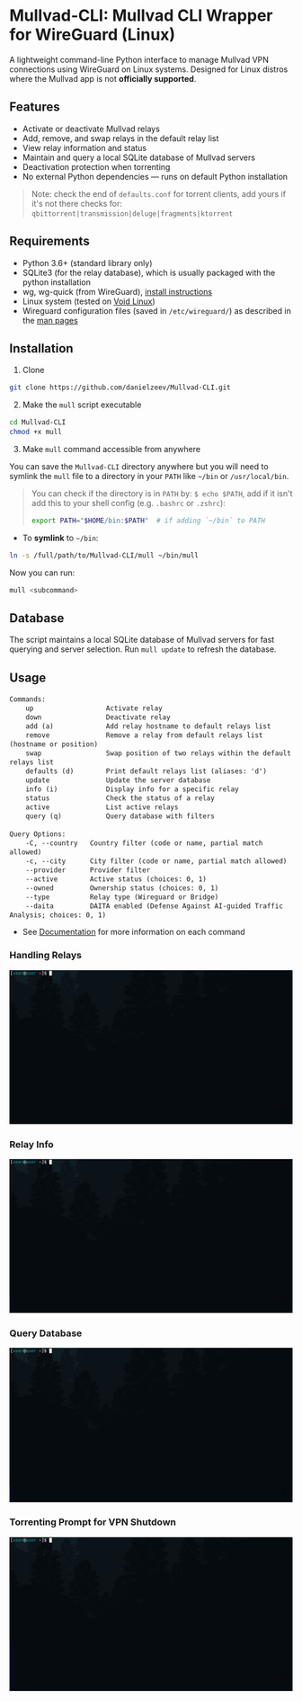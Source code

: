# Mullvad-CLI: Mullvad CLI Wrapper for WireGuard (Linux)
A lightweight command-line Python interface to manage Mullvad VPN connections using WireGuard on Linux systems.
Designed for Linux distros where the Mullvad app is not __officially supported__.

## Features
- Activate or deactivate Mullvad relays
- Add, remove, and swap relays in the default relay list
- View relay information and status
- Maintain and query a local SQLite database of Mullvad servers
- Deactivation protection when torrenting  
- No external Python dependencies — runs on default Python installation

 > Note: check the end of `defaults.conf` for torrent clients, add yours if it's not there
 > checks for: `qbittorrent|transmission|deluge|fragments|ktorrent`


## Requirements
- Python 3.6+ (standard library only)
- SQLite3 (for the relay database), which is usually packaged with the python installation
- wg, wg-quick (from WireGuard), [install instructions](https://www.wireguard.com/install/)
- Linux system (tested on [Void Linux](https://voidlinux.org/))
- Wireguard configuration files (saved in `/etc/wireguard/`) as described in the [man pages](https://www.man7.org/linux/man-pages/man8/wg-quick.8.html)

## Installation

1) Clone
```bash
git clone https://github.com/danielzeev/Mullvad-CLI.git
```
2) Make the `mull` script executable
```bash
cd Mullvad-CLI
chmod +x mull
```
3) Make `mull` command accessible from anywhere

You can save the `Mullvad-CLI` directory anywhere but you will need to symlink the `mull` file to a directory in your `PATH` like `~/bin` or `/usr/local/bin`. 
> You can check if the directory is in `PATH` by: `$ echo $PATH`, add if it isn't add this to your shell config (e.g. `.bashrc` or `.zshrc`):
> ```bash
> export PATH="$HOME/bin:$PATH"  # if adding `~/bin` to PATH
> ```

- To __symlink__ to `~/bin`:
```bash
ln -s /full/path/to/Mullvad-CLI/mull ~/bin/mull
```

Now you can run:
```bash
mull <subcommand>
```

## Database
The script maintains a local SQLite database of Mullvad servers for fast querying and server selection. Run `mull update` to refresh the database.


## Usage

```
Commands:  
    up                  Activate relay
    down                Deactivate relay
    add (a)             Add relay hostname to default relays list
    remove              Remove a relay from default relays list (hostname or position)
    swap                Swap position of two relays within the default relays list
    defaults (d)        Print default relays list (aliases: 'd')
    update              Update the server database
    info (i)            Display info for a specific relay
    status              Check the status of a relay
    active              List active relays
    query (q)           Query database with filters

Query Options:
    -C, --country   Country filter (code or name, partial match allowed)
    -c, --city      City filter (code or name, partial match allowed)
    --provider      Provider filter
    --active        Active status (choices: 0, 1)
    --owned         Ownership status (choices: 0, 1)
    --type          Relay type (Wireguard or Bridge)
    --daita         DAITA enabled (Defense Against AI-guided Traffic Analysis; choices: 0, 1)
```
- See [Documentation](documentation.md) for more information on each command

### Handling Relays
![Handle Relay](assets/handle_relay.gif)

### Relay Info
![Info](assets/info.gif)

### Query Database
![query](assets/query.gif)

### Torrenting Prompt for VPN Shutdown
![query](assets/torrenting.gif)